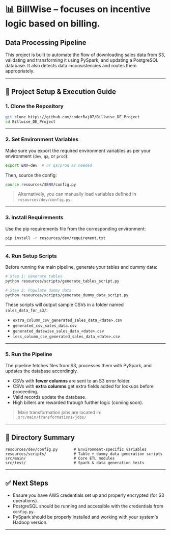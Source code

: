 # 📊 BillWise – focuses on incentive logic based on billing.
## Data Processing Pipeline

This project is built to automate the flow of downloading sales data from S3, validating and transforming it using PySpark, and updating a PostgreSQL database. It also detects data inconsistencies and routes them appropriately.

---

## 🚀 Project Setup & Execution Guide

### 1. Clone the Repository

```bash
git clone https://github.com/coderRaj07/Billwise_DE_Project
cd Billwise_DE_Project
```

---

### 2. Set Environment Variables

Make sure you export the required environment variables as per your environment (`dev`, `qa`, or `prod`):

```bash
export ENV=dev  # or qa/prod as needed
```

Then, source the config:

```bash
source resources/$ENV/config.py
```

> Alternatively, you can manually load variables defined in `resources/dev/config.py`.

---

### 3. Install Requirements

Use the pip requirements file from the corresponding environment:

```bash
pip install -r resources/dev/requirement.txt
```

---

### 4. Run Setup Scripts

Before running the main pipeline, generate your tables and dummy data:

```bash
# Step 1: Generate tables
python resources/scripts/generate_tables_script.py

# Step 2: Populate dummy data
python resources/scripts/generate_dummy_data_script.py
```

These scripts will output sample CSVs in a folder named `sales_data_for_s3/`:

* `extra_column_csv_generated_sales_data_<date>.csv`
* `generated_csv_sales_data.csv`
* `generated_datewise_sales_data_<date>.csv`
* `less_column_csv_generated_sales_data_<date>.csv`

---

### 5. Run the Pipeline

The pipeline fetches files from S3, processes them with PySpark, and updates the database accordingly.

* CSVs with **fewer columns** are sent to an S3 error folder.
* CSVs with **extra columns** get extra fields added for lookups before proceeding.
* Valid records update the database.
* High billers are rewarded through further logic (coming soon).

> Main transformation jobs are located in:
> `src/main/transformations/jobs/`

---

## 📁 Directory Summary

```
resources/dev/config.py       # Environment-specific variables
resources/scripts/            # Table + dummy data generation scripts
src/main/                     # Core ETL modules
src/test/                     # Spark & data generation tests
```

---

## ✅ Next Steps

* Ensure you have AWS credentials set up and properly encrypted (for S3 operations).
* PostgreSQL should be running and accessible with the credentials from `config.py`.
* PySpark should be properly installed and working with your system's Hadoop version.

---